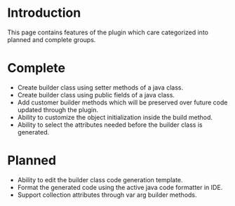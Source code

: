 # Introduction #

This page contains features of the plugin which care categorized into planned and complete groups.

# Complete #

  * Create builder class using setter methods of a java class.
  * Create builder class using public fields of a java class.
  * Add customer builder methods which will be preserved over future code updated through the plugin.
  * Ability to customize the object initialization inside the build method.
  * Ability to select the attributes needed before the builder class is generated.

# Planned #

  * Ability to edit the builder class code generation template.
  * Format the generated code using the active java code formatter in IDE.
  * Support collection attributes through var arg builder methods.